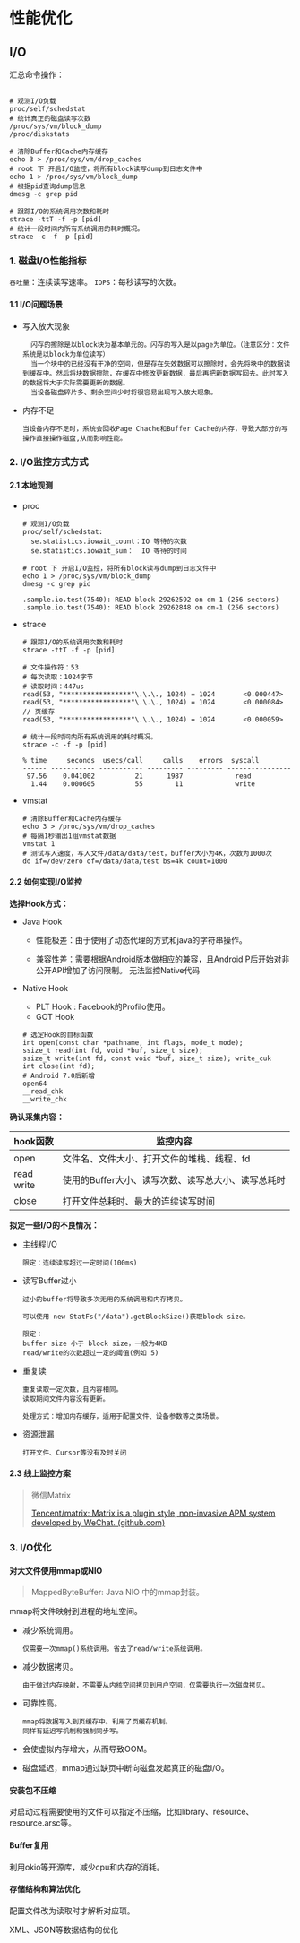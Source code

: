 # 性能优化

## I/O

汇总命令操作：

```shell

# 观测I/O负载
proc/self/schedstat
# 统计真正的磁盘读写次数
/proc/sys/vm/block_dump
/proc/diskstats

# 清除Buffer和Cache内存缓存
echo 3 > /proc/sys/vm/drop_caches
# root 下 开启I/O监控，将所有block读写dump到日志文件中
echo 1 > /proc/sys/vm/block_dump
# 根据pid查询dump信息
dmesg -c grep pid

# 跟踪I/O的系统调用次数和耗时
strace -ttT -f -p [pid]
# 统计一段时间内所有系统调用的耗时概况。
strace -c -f -p [pid]
```



### 1. 磁盘I/O性能指标

``吞吐量``：连续读写速率。
``IOPS``：每秒读写的次数。

#### 1.1  I/O问题场景

- 写入放大现象

  ```
    闪存的擦除是以block块为基本单元的。闪存的写入是以page为单位。（注意区分：文件系统是以block为单位读写）
    当一个块中的已经没有干净的空间，但是存在失效数据可以擦除时，会先将块中的数据读到缓存中。然后将块数据擦除，在缓存中修改更新数据，最后再把新数据写回去。此时写入的数据将大于实际需要更新的数据。
    当设备磁盘碎片多、剩余空间少时将很容易出现写入放大现象。
  ```

- 内存不足

  ```
  当设备内存不足时，系统会回收Page Chache和Buffer Cache的内存，导致大部分的写操作直接操作磁盘,从而影响性能。
  ```

  

### 2. I/O监控方式方式

#### 2.1 本地观测

- proc

  ```
  # 观测I/O负载
  proc/self/schedstat:
    se.statistics.iowait_count：IO 等待的次数
    se.statistics.iowait_sum：  IO 等待的时间
  ```

  ```
  # root 下 开启I/O监控，将所有block读写dump到日志文件中
  echo 1 > /proc/sys/vm/block_dump
  dmesg -c grep pid
  
  .sample.io.test(7540): READ block 29262592 on dm-1 (256 sectors)
  .sample.io.test(7540): READ block 29262848 on dm-1 (256 sectors)
  ```

- strace

  ```shell
  # 跟踪I/O的系统调用次数和耗时
  strace -ttT -f -p [pid]
  
  # 文件操作符：53
  # 每次读取：1024字节
  # 读取时间：447us
  read(53, "*****************"\.\.\., 1024) = 1024       <0.000447>
  read(53, "*****************"\.\.\., 1024) = 1024       <0.000084>   // 页缓存
  read(53, "*****************"\.\.\., 1024) = 1024       <0.000059>
  ```

  ```shell
  # 统计一段时间内所有系统调用的耗时概况。
  strace -c -f -p [pid]
  
  % time     seconds  usecs/call     calls    errors  syscall
  ------ ----------- ----------- --------- --------- ----------------
   97.56    0.041002          21      1987             read
    1.44    0.000605          55        11             write
  ```

 - vmstat

   ```shell
   # 清除Buffer和Cache内存缓存
   echo 3 > /proc/sys/vm/drop_caches
   # 每隔1秒输出1组vmstat数据
   vmstat 1
   # 测试写入速度，写入文件/data/data/test，buffer大小为4K，次数为1000次
   dd if=/dev/zero of=/data/data/test bs=4k count=1000
   ```

#### 2.2 如何实现I/O监控

**选择Hook方式：**

- Java Hook

  - 性能极差：由于使用了动态代理的方式和java的字符串操作。
  
  - 兼容性差：需要根据Android版本做相应的兼容，且Android P后开始对非公开API增加了访问限制。
    无法监控Native代码
  
- Native Hook

  - PLT Hook : Facebook的Profilo使用。
  - GOT Hook

  ```
  # 选定Hook的目标函数
  int open(const char *pathname, int flags, mode_t mode);
  ssize_t read(int fd, void *buf, size_t size);
  ssize_t write(int fd, const void *buf, size_t size); write_cuk
  int close(int fd);
  # Android 7.0后新增
  open64
  __read_chk
  __write_chk
  ```


**确认采集内容：**

| hook函数        | 监控内容                                           |
| --------------- | -------------------------------------------------- |
| open            | 文件名、文件大小、打开文件的堆栈、线程、fd         |
| read<br />write | 使用的Buffer大小、读写次数、读写总大小、读写总耗时 |
| close           | 打开文件总耗时、最大的连续读写时间                 |

 **拟定一些I/O的不良情况：**

- 主线程I/O

  ```
  限定：连续读写超过一定时间(100ms)
  ```

- 读写Buffer过小

  ```
  过小的buffer将导致多次无用的系统调用和内存拷贝。
  ```

  ```
  可以使用 new StatFs("/data").getBlockSize()获取block size。
  ```

  ```
  限定：
  buffer size 小于 block size，一般为4KB
  read/write的次数超过一定的阈值(例如 5)
  ```

- 重复读

  ```
  重复读取一定次数，且内容相同。
  读取期间文件内容没有更新。
  
  处理方式：增加内存缓存，适用于配置文件、设备参数等之类场景。
  ```

- 资源泄漏

  ```
  打开文件、Cursor等没有及时关闭
  ```

  

#### 2.3 线上监控方案

> 微信Matrix
>
> [Tencent/matrix: Matrix is a plugin style, non-invasive APM system developed by WeChat. (github.com)](https://github.com/Tencent/matrix)



### 3. I/O优化

#### 对大文件使用mmap或NIO

> MappedByteBuffer: Java NIO 中的mmap封装。

mmap将文件映射到进程的地址空间。

- 减少系统调用。

  ```
  仅需要一次mmap()系统调用。省去了read/write系统调用。
  ```

- 减少数据拷贝。

  ```
  由于做过内存映射，不需要从内核空间拷贝到用户空间，仅需要执行一次磁盘拷贝。
  ```

- 可靠性高。

  ```
  mmap将数据写入到页缓存中。利用了页缓存机制。
  同样有延迟写机制和强制同步写。
  ```

- 会使虚拟内存增大，从而导致OOM。

- 磁盘延迟，mmap通过缺页中断向磁盘发起真正的磁盘I/O。

#### 安装包不压缩

对启动过程需要使用的文件可以指定不压缩，比如library、resource、resource.arsc等。

#### Buffer复用

利用okio等开源库，减少cpu和内存的消耗。

#### 存储结构和算法优化

配置文件改为读取时才解析对应项。

XML、JSON等数据结构的优化